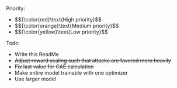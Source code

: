 Priority:
- $${\color{red}\text{High priority}$$
- $${\color{orange}\text{Medium priority}$$
- $${\color{yellow}\text{Low priority}$$

Todo:
- Write this ReadMe
- ~~Adjust reward scaling such that attacks are favored more heavily~~
- ~~Fix last value for GAE calculation~~
- Make entire model trainable with one optimizer
- Use larger model